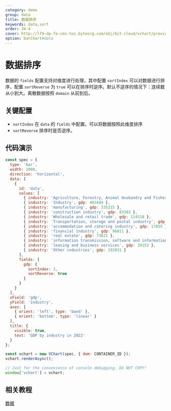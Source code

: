 ```yaml
---
category: demo
group: data
title: 数据排序
keywords: data,sort
order: 34-4
cover: http://lf9-dp-fe-cms-tos.byteorg.com/obj/bit-cloud/vchart/preview/data/data-fields-sort.png
option: barChart#data
---
```


# 数据排序

数据的 `fields` 配置支持对维度进行处理，其中配置 `sortIndex` 可以对数据进行排序，配置 `sortReverse` 为 `true` 可以在排序时逆序。默认不逆序的情况下：连续数从小到大。离散数据按照 `domain` 从前到后。

## 关键配置

- `sortIndex` 在 `data` 的 `fields` 中配置。可以将数据按照此维度排序
- `sortReverse` 排序时是否逆序。

## 代码演示

```javascript livedemo
const spec = {
  type: 'bar',
  width: 1000,
  direction: 'horizontal',
  data: [
    {
      id: 'data',
      values: [
        { industry: 'Agriculture, Forestry, Animal Husbandry and Fishery', gdp: 92582 },
        { industry: 'Industry', gdp: 401644 },
        { industry: 'manufacturing', gdp: 335215 },
        { industry: 'construction industry', gdp: 83383 },
        { industry: 'Wholesale and retail trade', gdp: 114518 },
        { industry: 'Transportation, storage and postal industry', gdp: 49674 },
        { industry: 'accommodation and catering industry', gdp: 17855 },
        { industry: 'financial industry', gdp: 96811 },
        { industry: 'real estate', gdp: 73821 },
        { industry: 'information transmission, software and information technology services', gdp: 1247934 },
        { industry: 'leasing and business services', gdp: 39153 },
        { industry: 'Other industries', gdp: 192831 }
      ],
      fields: {
        gdp: {
          sortIndex: 1,
          sortReverse: true
        }
      }
    }
  ],
  xField: 'gdp',
  yField: 'industry',
  axes: [
    { orient: 'left', type: 'band' },
    { orient: 'bottom', type: 'linear' }
  ],
  title: {
    visible: true,
    text: 'GDP by industry in 2022'
  }
};

const vchart = new VChart(spec, { dom: CONTAINER_ID });
vchart.renderAsync();

// Just for the convenience of console debugging, DO NOT COPY!
window['vchart'] = vchart;
```

## 相关教程

[数据](link)
